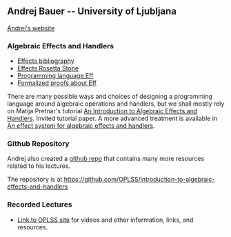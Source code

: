 ## Andrej Bauer -- University of Ljubljana

[Andrej's website](http://www.umut-acar.org/)

### Algebraic Effects and Handlers

+ [Effects bibliography](https://github.com/yallop/effects-bibliography)
+ [Effects Rosetta Stone](https://github.com/effect-handlers/effects-rosetta-stone)
+ [Programming language Eff](http://www.eff-lang.org/)
+ [Formalized proofs about Eff](https://github.com/matijapretnar/proofs/)

There are many possible ways and choices of designing a programming language around algebraic operations and handlers, but we shall mostly rely on Matija Pretnar's tutorial [An Introduction to Algebraic Effects and Handlers](http://www.eff-lang.org/handlers-tutorial.pdf). Invited tutorial paper. A more advanced treatment is available in [An effect system for algebraic effects and handlers](https://arxiv.org/abs/1306.6316).

### Github Repository

Andrej also created a [github repo](https://github.com/OPLSS/introduction-to-algebraic-effects-and-handlers) that contains many more resources related to his lectures.

The repository is at https://github.com/OPLSS/introduction-to-algebraic-effects-and-handlers

### Recorded Lectures

+ [Link to OPLSS site](https://www.cs.uoregon.edu/research/summerschool/summer18/topics.php#Bauer) for videos and other information, links, and resources.
